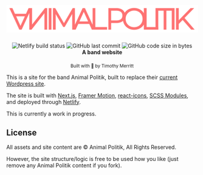 <h1 align='center'>
  <img src='/public/SkinnyRedVector.svg' />
</h1>

<div align="center">
  <img src='https://api.netlify.com/api/v1/badges/2d571ff1-0318-4f15-80fc-775617b7939d/deploy-status' alt='Netlify build status' />
  <img alt="GitHub last commit" src="https://img.shields.io/github/last-commit/timmybytes/animal-politik-nextjs?color=64a7f5">
  <img alt="GitHub code size in bytes" src="https://img.shields.io/github/languages/code-size/timmybytes/animal-politik-nextjs?color=b8dcff">

</div>

<div align="center">
  <strong>A band website</strong>
</div>

<p align="center">
  <sub>Built with 🎵 by Timothy Merritt
</div>

This is a site for the band Animal Politik, built to replace their
[current Wordpress site](https://animalpolitik.org).

The site is built with [Next.js](https://nextjs.org/),
[Framer Motion](https://www.framer.com/motion/),
[react-icons](https://react-icons.github.io/react-icons),
[SCSS Modules](https://github.com/css-modules/css-modules), and deployed through
[Netlify](https://www.netlify.com/).

This is currently a work in progress.

## License

All assets and site content are © Animal Politik, All Rights Reserved.

However, the site structure/logic is free to be used how you like (just remove
any Animal Politik content if you fork).
